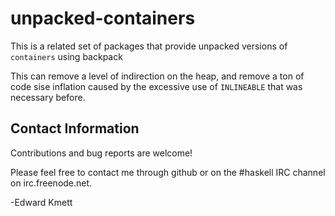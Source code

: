 unpacked-containers
==

This is a related set of packages that provide unpacked versions of `containers` using backpack

This can remove a level of indirection on the heap, and remove a ton of code sise inflation caused by the excessive use of 
`INLINEABLE` that was necessary before.

Contact Information
-------------------

Contributions and bug reports are welcome!

Please feel free to contact me through github or on the #haskell IRC channel on irc.freenode.net.

-Edward Kmett
